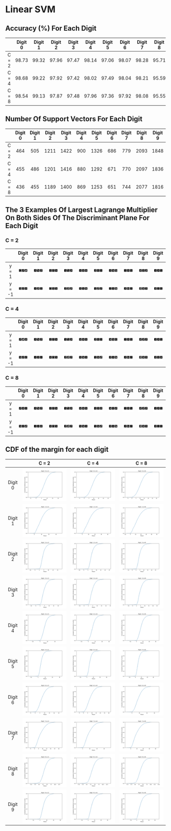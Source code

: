 
# Linear SVM  

## Accuracy (%) For Each Digit  

|       | Digit 0 | Digit 1 | Digit 2 | Digit 3 | Digit 4 | Digit 5 | Digit 6 | Digit 7 | Digit 8 | Digit 9 |
| :---: | :-----: | :-----: | :-----: | :-----: | :-----: | :-----: | :-----: | :-----: | :-----: | :-----: |
| C = 2 |  98.73  |  99.32  |  97.96  |  97.47  |  98.14  |  97.06  |  98.07  |  98.28  |  95.71  |  96.31  |
| C = 4 |  98.68  |  99.22  |  97.92  |  97.42  |  98.02  |  97.49  |  98.04  |  98.21  |  95.59  |  96.31  |
| C = 8 |  98.54  |  99.13  |  97.87  |  97.48  |  97.96  |  97.36  |  97.92  |  98.08  |  95.55  |  96.36  |

## Number Of Support Vectors For Each Digit  

|       | Digit 0 | Digit 1 | Digit 2 | Digit 3 | Digit 4 | Digit 5 | Digit 6 | Digit 7 | Digit 8 | Digit 9 |
| :---: | :-----: | :-----: | :-----: | :-----: | :-----: | :-----: | :-----: | :-----: | :-----: | :-----: |
| C = 2 |   464   |   505   |  1211   |  1422   |   900   |  1326   |   686   |   779   |  2093   |  1848   |
| C = 4 |   455   |   486   |  1201   |  1416   |   880   |  1292   |   671   |   770   |  2097   |  1836   |
| C = 8 |   436   |   455   |  1189   |  1400   |   869   |  1253   |   651   |   744   |  2077   |  1816   |

## The 3 Examples Of Largest Lagrange Multiplier On Both Sides Of The Discriminant Plane For Each Digit

### C = 2

|        |            Digit 0            |            Digit 1            |            Digit 2            |            Digit 3            |            Digit 4            |            Digit 5            |            Digit 6            |            Digit 7            |            Digit 8            |            Digit 9            |
| :----: | :---------------------------: | :---------------------------: | :---------------------------: | :---------------------------: | :---------------------------: | :---------------------------: | :---------------------------: | :---------------------------: | :---------------------------: | :---------------------------: |
| y = 1  | ![](img/c_2_digit_0_max3.png) | ![](img/c_2_digit_1_max3.png) | ![](img/c_2_digit_2_max3.png) | ![](img/c_2_digit_3_max3.png) | ![](img/c_2_digit_4_max3.png) | ![](img/c_2_digit_5_max3.png) | ![](img/c_2_digit_6_max3.png) | ![](img/c_2_digit_7_max3.png) | ![](img/c_2_digit_8_max3.png) | ![](img/c_2_digit_9_max3.png) |
| y = -1 | ![](img/c_2_digit_0_min3.png) | ![](img/c_2_digit_1_min3.png) | ![](img/c_2_digit_2_min3.png) | ![](img/c_2_digit_3_min3.png) | ![](img/c_2_digit_4_min3.png) | ![](img/c_2_digit_5_min3.png) | ![](img/c_2_digit_6_min3.png) | ![](img/c_2_digit_7_min3.png) | ![](img/c_2_digit_8_min3.png) | ![](img/c_2_digit_9_min3.png) |

### C = 4

|        |            Digit 0            |            Digit 1            |            Digit 2            |            Digit 3            |            Digit 4            |            Digit 5            |            Digit 6            |            Digit 7            |            Digit 8            |            Digit 9            |
| :----: | :---------------------------: | :---------------------------: | :---------------------------: | :---------------------------: | :---------------------------: | :---------------------------: | :---------------------------: | :---------------------------: | :---------------------------: | :---------------------------: |
| y = 1  | ![](img/c_4_digit_0_max3.png) | ![](img/c_4_digit_1_max3.png) | ![](img/c_4_digit_2_max3.png) | ![](img/c_4_digit_3_max3.png) | ![](img/c_4_digit_4_max3.png) | ![](img/c_4_digit_5_max3.png) | ![](img/c_4_digit_6_max3.png) | ![](img/c_4_digit_7_max3.png) | ![](img/c_4_digit_8_max3.png) | ![](img/c_4_digit_9_max3.png) |
| y = -1 | ![](img/c_4_digit_0_min3.png) | ![](img/c_4_digit_1_min3.png) | ![](img/c_4_digit_2_min3.png) | ![](img/c_4_digit_3_min3.png) | ![](img/c_4_digit_4_min3.png) | ![](img/c_4_digit_5_min3.png) | ![](img/c_4_digit_6_min3.png) | ![](img/c_4_digit_7_min3.png) | ![](img/c_4_digit_8_min3.png) | ![](img/c_4_digit_9_min3.png) |

### C = 8  

|        |            Digit 0            |            Digit 1            |            Digit 2            |            Digit 3            |            Digit 4            |            Digit 5            |            Digit 6            |            Digit 7            |            Digit 8            |            Digit 9            |
| :----: | :---------------------------: | :---------------------------: | :---------------------------: | :---------------------------: | :---------------------------: | :---------------------------: | :---------------------------: | :---------------------------: | :---------------------------: | :---------------------------: |
| y = 1  | ![](img/c_8_digit_0_max3.png) | ![](img/c_8_digit_1_max3.png) | ![](img/c_8_digit_2_max3.png) | ![](img/c_8_digit_3_max3.png) | ![](img/c_8_digit_4_max3.png) | ![](img/c_8_digit_5_max3.png) | ![](img/c_8_digit_6_max3.png) | ![](img/c_8_digit_7_max3.png) | ![](img/c_8_digit_8_max3.png) | ![](img/c_8_digit_9_max3.png) |
| y = -1 | ![](img/c_8_digit_0_min3.png) | ![](img/c_8_digit_1_min3.png) | ![](img/c_8_digit_2_min3.png) | ![](img/c_8_digit_3_min3.png) | ![](img/c_8_digit_4_min3.png) | ![](img/c_8_digit_5_min3.png) | ![](img/c_8_digit_6_min3.png) | ![](img/c_8_digit_7_min3.png) | ![](img/c_8_digit_8_min3.png) | ![](img/c_8_digit_9_min3.png) |

## CDF of the margin for each digit

|         |            C = 2             |            C = 4             |            C = 8             |
| :-----: | :--------------------------: | :--------------------------: | :--------------------------: |
| Digit 0 | ![](img/c_2_digit_0_cdf.png) | ![](img/c_4_digit_0_cdf.png) | ![](img/c_8_digit_0_cdf.png) |
| Digit 1 | ![](img/c_2_digit_1_cdf.png) | ![](img/c_4_digit_1_cdf.png) | ![](img/c_8_digit_1_cdf.png) |
| Digit 2 | ![](img/c_2_digit_2_cdf.png) | ![](img/c_4_digit_2_cdf.png) | ![](img/c_8_digit_2_cdf.png) |
| Digit 3 | ![](img/c_2_digit_3_cdf.png) | ![](img/c_4_digit_3_cdf.png) | ![](img/c_8_digit_3_cdf.png) |
| Digit 4 | ![](img/c_2_digit_4_cdf.png) | ![](img/c_4_digit_4_cdf.png) | ![](img/c_8_digit_4_cdf.png) |
| Digit 5 | ![](img/c_2_digit_5_cdf.png) | ![](img/c_4_digit_5_cdf.png) | ![](img/c_8_digit_5_cdf.png) |
| Digit 6 | ![](img/c_2_digit_6_cdf.png) | ![](img/c_4_digit_6_cdf.png) | ![](img/c_8_digit_6_cdf.png) |
| Digit 7 | ![](img/c_2_digit_7_cdf.png) | ![](img/c_4_digit_7_cdf.png) | ![](img/c_8_digit_7_cdf.png) |
| Digit 8 | ![](img/c_2_digit_8_cdf.png) | ![](img/c_4_digit_8_cdf.png) | ![](img/c_8_digit_8_cdf.png) |
| Digit 9 | ![](img/c_2_digit_9_cdf.png) | ![](img/c_4_digit_9_cdf.png) | ![](img/c_8_digit_9_cdf.png) |
